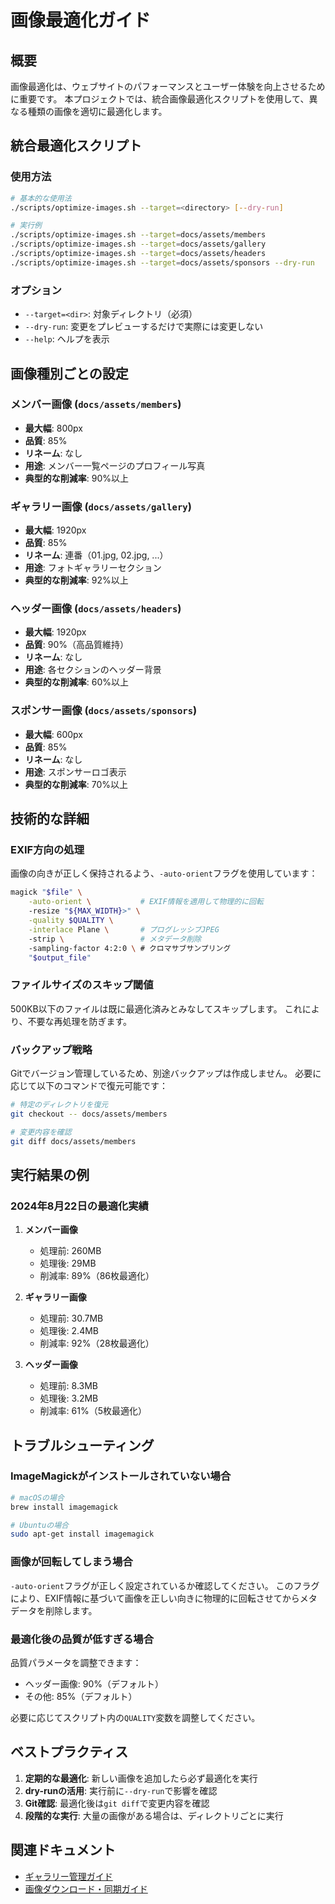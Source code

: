 # 画像最適化ガイド

## 概要

画像最適化は、ウェブサイトのパフォーマンスとユーザー体験を向上させるために重要です。
本プロジェクトでは、統合画像最適化スクリプトを使用して、異なる種類の画像を適切に最適化します。

## 統合最適化スクリプト

### 使用方法

```bash
# 基本的な使用法
./scripts/optimize-images.sh --target=<directory> [--dry-run]

# 実行例
./scripts/optimize-images.sh --target=docs/assets/members
./scripts/optimize-images.sh --target=docs/assets/gallery
./scripts/optimize-images.sh --target=docs/assets/headers
./scripts/optimize-images.sh --target=docs/assets/sponsors --dry-run
```

### オプション

- `--target=<dir>`: 対象ディレクトリ（必須）
- `--dry-run`: 変更をプレビューするだけで実際には変更しない
- `--help`: ヘルプを表示

## 画像種別ごとの設定

### メンバー画像 (`docs/assets/members`)
- **最大幅**: 800px
- **品質**: 85%
- **リネーム**: なし
- **用途**: メンバー一覧ページのプロフィール写真
- **典型的な削減率**: 90%以上

### ギャラリー画像 (`docs/assets/gallery`)
- **最大幅**: 1920px
- **品質**: 85%
- **リネーム**: 連番（01.jpg, 02.jpg, ...）
- **用途**: フォトギャラリーセクション
- **典型的な削減率**: 92%以上

### ヘッダー画像 (`docs/assets/headers`)
- **最大幅**: 1920px
- **品質**: 90%（高品質維持）
- **リネーム**: なし
- **用途**: 各セクションのヘッダー背景
- **典型的な削減率**: 60%以上

### スポンサー画像 (`docs/assets/sponsors`)
- **最大幅**: 600px
- **品質**: 85%
- **リネーム**: なし
- **用途**: スポンサーロゴ表示
- **典型的な削減率**: 70%以上

## 技術的な詳細

### EXIF方向の処理

画像の向きが正しく保持されるよう、`-auto-orient`フラグを使用しています：

```bash
magick "$file" \
    -auto-orient \           # EXIF情報を適用して物理的に回転
    -resize "${MAX_WIDTH}>" \
    -quality $QUALITY \
    -interlace Plane \       # プログレッシブJPEG
    -strip \                 # メタデータ削除
    -sampling-factor 4:2:0 \ # クロマサブサンプリング
    "$output_file"
```

### ファイルサイズのスキップ閾値

500KB以下のファイルは既に最適化済みとみなしてスキップします。
これにより、不要な再処理を防ぎます。

### バックアップ戦略

Gitでバージョン管理しているため、別途バックアップは作成しません。
必要に応じて以下のコマンドで復元可能です：

```bash
# 特定のディレクトリを復元
git checkout -- docs/assets/members

# 変更内容を確認
git diff docs/assets/members
```

## 実行結果の例

### 2024年8月22日の最適化実績

1. **メンバー画像**
   - 処理前: 260MB
   - 処理後: 29MB
   - 削減率: 89%（86枚最適化）

2. **ギャラリー画像**
   - 処理前: 30.7MB
   - 処理後: 2.4MB
   - 削減率: 92%（28枚最適化）

3. **ヘッダー画像**
   - 処理前: 8.3MB
   - 処理後: 3.2MB
   - 削減率: 61%（5枚最適化）

## トラブルシューティング

### ImageMagickがインストールされていない場合

```bash
# macOSの場合
brew install imagemagick

# Ubuntuの場合
sudo apt-get install imagemagick
```

### 画像が回転してしまう場合

`-auto-orient`フラグが正しく設定されているか確認してください。
このフラグにより、EXIF情報に基づいて画像を正しい向きに物理的に回転させてからメタデータを削除します。

### 最適化後の品質が低すぎる場合

品質パラメータを調整できます：
- ヘッダー画像: 90%（デフォルト）
- その他: 85%（デフォルト）

必要に応じてスクリプト内の`QUALITY`変数を調整してください。

## ベストプラクティス

1. **定期的な最適化**: 新しい画像を追加したら必ず最適化を実行
2. **dry-runの活用**: 実行前に`--dry-run`で影響を確認
3. **Git確認**: 最適化後は`git diff`で変更内容を確認
4. **段階的な実行**: 大量の画像がある場合は、ディレクトリごとに実行

## 関連ドキュメント

- [ギャラリー管理ガイド](./gallery-management.md)
- [画像ダウンロード・同期ガイド](../01-requirements/functional/IMAGES.md)